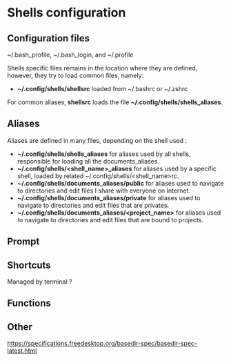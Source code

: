 # Shells configuration

## Configuration files

~/.bash_profile, ~/.bash_login, and ~/.profile

Shells specific files remains in the location where they are defined, however, they try to load common files, namely:
  - **~/.config/shells/shellsrc** loaded from ~/.bashrc or ~/.zshrc

For common aliases, **shellsrc** loads the file **~/.config/shells/shells_aliases**.

## Aliases

Aliases are defined in many files, depending on the shell used :
  - **~/.config/shells/shells_aliases** for aliases used by all shells, responsible for loading all the documents_aliases.
  - **~/.config/shells/<shell_name>_aliases** for aliases used by a specific shell, loaded by related ~/.config/shells/<shell_name>rc.
  - **~/.config/shells/documents_aliases/public** for aliases used to navigate to directories and edit files I share with everyone on Internet.
  - **~/.config/shells/documents_aliases/private** for aliases used to navigate to directories and edit files that are privates.
  - **~/.config/shells/documents_aliases/<project_name>** for aliases used to navigate to directories and edit files that are bound to projects.
  
## Prompt

## Shortcuts
Managed by terminal ?

## Functions

## Other
https://specifications.freedesktop.org/basedir-spec/basedir-spec-latest.html
